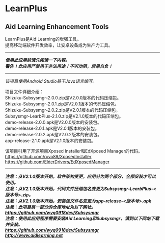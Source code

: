 # LearnPlus
## Aid Learning Enhancement Tools
LearnPlus是Aid Learning的增强工具。  
提高移动端软件开发效率，让安卓设备成为生产力工具。  
****************************************************************************
***使用此应用前请先阅读一下内容。***  
***警告！此应用严禁用于非法用途！不听劝阻，后果自负！***
****************************************************************************
*该项目使用Android Studio基于Java语言编写。*  

项目文件详细介绍：  
Shizuku-Subsysmgr-2.0.0.zip是V2.0.0版本的代码压缩包。  
Shizuku-Subsysmgr-2.0.1.zip是V2.0.1版本的代码压缩包。  
Shizuku-Subsysmgr-2.0.2.zip是V2.0.1版本的代码压缩包。  
Subsysmgr-LearbPlus-2.1.0.zip是V2.1.0版本的代码压缩包。  
demo-release-2.0.0.apk是V2.0.0版本的安装包。  
demo-release-2.0.1.apk是V2.0.1版本的安装包。  
demo-release-2.0.2.apk是V2.0.2版本的安装包。  
app-release-2.1.0.apk是V2.1.0版本的安装包。  

该项目引用了开源项目Xposed Installer和EdXposed Manager的代码。  
https://github.com/rovo89/XposedInstaller  
https://github.com/ElderDrivers/EdXposedManager  
****************************************************************************
***注意：从V2.1.0版本开始，软件架构变更，应用分为两个部分，全部安装才可以使用。***  
***注意：从V2.1.0版本开始，代码文件压缩包名变更为Subsysmgr-LearbPlus-<版本号>.zip。***  
***注意：从V2.1.0版本开始，安装包文件名变更为app-release-<版本号>.apk***  
***注意：此项目另一部分的仓库地址为以下网址。***  
***https://github.com/wyq0918dev/Subsysmgr***  
***注意：使用此应用程序需要安装Aid Learning和Subsysmgr，请到以下网站下载并安装。***  
***https://github.com/wyq0918dev/Subsysmgr***  
***http://www.aidlearning.net***  
